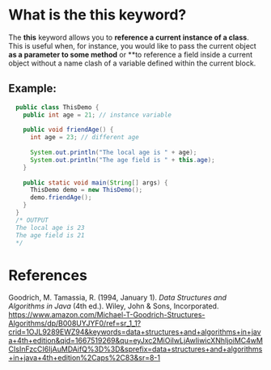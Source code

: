 # What is the this keyword? 

The **this** keyword allows you to **reference a current instance of a class**. This is useful when, for instance, you would like to pass the current object **as a parameter to some method** or **to reference a field inside a current object without a name clash of a variable defined within the current block. 

## Example: 
```java 
  public class ThisDemo {
    public int age = 21; // instance variable
  
    public void friendAge() {
      int age = 23; // different age
  
      System.out.println("The local age is " + age);
      System.out.println("The age field is " + this.age);
    }
  
    public static void main(String[] args) {
      ThisDemo demo = new ThisDemo();
      demo.friendAge();
    }
  }
  /* OUTPUT 
  The local age is 23 
  The age field is 21
  */ 
``` 

# References 
Goodrich, M. Tamassia, R. (1994, January 1). *Data Structures and Algorithms in Java* (4th ed.). Wiley, John & Sons, Incorporated. <https://www.amazon.com/Michael-T-Goodrich-Structures-Algorithms/dp/B008UYJYF0/ref=sr_1_1?crid=1OJL9289EWZ94&keywords=data+structures+and+algorithms+in+java+4th+edition&qid=1667519269&qu=eyJxc2MiOiIwLjAwIiwicXNhIjoiMC4wMCIsInFzcCI6IjAuMDAifQ%3D%3D&sprefix=data+structures+and+algorithms+in+java+4th+edition%2Caps%2C83&sr=8-1> 
